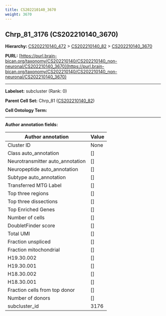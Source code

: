 ```yaml
---
title: CS202210140_3670
weight: 3670
---
```

## Chrp_81_3176 (CS202210140_3670)
<b>Hierarchy: </b>
[CS202210140_472](../CS202210140_472) >
[CS202210140_82](../CS202210140_82) >
[CS202210140_3670](../CS202210140_3670)

**PURL:** [https://purl.brain-bican.org/taxonomy/CS202210140/CS202210140_non-neuronal/CS202210140_3670](https://purl.brain-bican.org/taxonomy/CS202210140/CS202210140_non-neuronal/CS202210140_3670)

---


**Labelset:** subcluster (Rank: 0)

**Parent Cell Set:** Chrp_81 ([CS202210140_82](../CS202210140_82))



**Cell Ontology Term:** 

[MARKER GENES.]: #


---

[TRANSFERRED ANNOTATIONS.]: #


[AUTHOR ANNOTATION FIELDS.]: #


**Author annotation fields:**

| Author annotation | Value |
|-------------------|-------|
|Cluster ID|None|
|Class auto_annotation|[]|
|Neurotransmitter auto_annotation|[]|
|Neuropeptide auto_annotation|[]|
|Subtype auto_annotation|[]|
|Transferred MTG Label|[]|
|Top three regions|[]|
|Top three dissections|[]|
|Top Enriched Genes|[]|
|Number of cells|[]|
|DoubletFinder score|[]|
|Total UMI|[]|
|Fraction unspliced|[]|
|Fraction mitochondrial|[]|
|H19.30.002|[]|
|H19.30.001|[]|
|H18.30.002|[]|
|H18.30.001|[]|
|Fraction cells from top donor|[]|
|Number of donors|[]|
|subcluster_id|3176|
